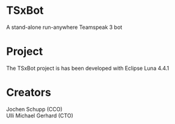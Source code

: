 # TSxBot
A stand-alone run-anywhere Teamspeak 3 bot

# Project
The TSxBot project is has been developed with Eclipse Luna 4.4.1

# Creators
Jochen Schupp (CCO)  
Ulli Michael Gerhard (CTO)

